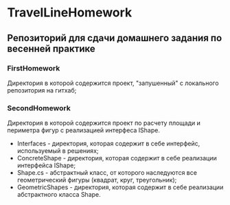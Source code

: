 # TravelLineHomework
## Репозиторий для сдачи домашнего задания по весенней практике

### FirstHomework 
Директория в которой содержится проект, "запушенный" с локального репозитория на гитхаб;

### SecondHomework 
Директория в которой содержится проект по расчету площади и периметра фигур с реализацией интерфеса IShape. 
* Interfaces - директория, которая содержит в себе интерфейс, используемый в решениях;
* ConcreteShape - директория, которая содержит в себе реализации интерфейса IShape;
* Shape.cs - абстрактный класс, от которого наследуются все геометрический фигуры (квадрат, круг, треугольник);
* GeometricShapes - директория, которая содержит в себе реализации абстрактного класса Shape.




 
